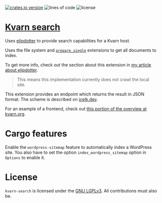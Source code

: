 [![crates.io version](https://img.shields.io/crates/v/kvarn-search)](https://crates.io/crates/kvarn-search)
![lines of code](https://img.shields.io/tokei/lines/github/Icelk/kvarn-search)
![license](https://img.shields.io/github/license/Icelk/kvarn-search)

# [Kvarn search](https://kvarn.org/search.)

Uses [elipdotter](https://github.com/Icelk/elipdotter)
to provide search capabilities for a Kvarn host.

Uses the file system and [`prepare_single`](https://doc.kvarn.org/kvarn/extensions/struct.Extensions.html#method.get_prepare_single)
extensions to get all documents to index.

To get more info, check out the section about this extension in [my article about elipdotter](https://icelk.dev/articles/search-engine.#kvarn-integration).

> This means this implementation currently does not crawl the local site.

This extension provides an endpoint which returns the result in JSON format. The scheme is described on [icelk.dev](https://icelk.dev/api/#search).

For an example of a frontend, check out [this portion of the overview at kvarn.org](https://kvarn.org/search.#frontend).

# Cargo features

Enable the `wordpress-sitemap` feature to automatically index a WordPress site.
You also have to set the option `index_wordpress_sitemap` option in `Options` to enable it.

# License

`kvarn-search` is licensed under the [GNU LGPLv3](COPYING).
All contributions must also be.
